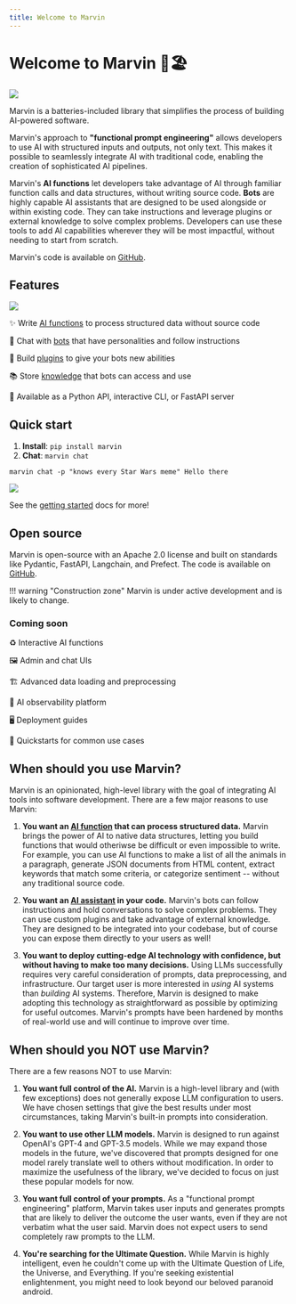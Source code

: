 ```yaml
---
title: Welcome to Marvin
---
```


# Welcome to Marvin 🤖🏖️

![](img/heroes/ai_fn_fruits_hero.png)


Marvin is a batteries-included library that simplifies the process of building AI-powered software. 

Marvin's approach to **"functional prompt engineering"** allows developers to use AI with structured inputs and outputs, not only text. This makes it possible to seamlessly integrate AI with traditional code, enabling the creation of sophisticated AI pipelines. 

Marvin's **AI functions** let developers take advantage of AI through familiar function calls and data structures, without writing source code. **Bots** are highly capable AI assistants that are designed to be used alongside or within existing code. They can take instructions and leverage plugins or external knowledge to solve complex problems. Developers can use these tools to add AI capabilities wherever they will be most impactful, without needing to start from scratch.

Marvin's code is available on [GitHub](https://github.com/prefecthq/marvin).

<!-- !!! quote "GPP"
    "Let’s build robots with Genuine People Personalities!" they said. So they tried it out with me. I’m a personality prototype. You can tell, can’t you?
    
    -- <a href="https://www.youtube.com/clip/UgkxNj9p6jPFM8eWAmRJiKoPeOmvQxb8viQv" target="_blank">Marvin</a> -->
    
## Features
![](img/heroes/gpp.png)

✨ Write [AI functions](guide/concepts/ai_functions.md) to process structured data without source code

🤖 Chat with [bots](guide/concepts/bots.md) that have personalities and follow instructions

🔌 Build [plugins](guide/concepts/plugins.md) to give your bots new abilities

📚 Store [knowledge](guide/concepts/loaders_and_documents.md) that bots can access and use

📡 Available as a Python API, interactive CLI, or FastAPI server

## Quick start
1. **Install**: `pip install marvin`
2. **Chat**: `marvin chat`

```shell
marvin chat -p "knows every Star Wars meme" Hello there
```
![](img/marvin_hello_there_chat.png)


See the [getting started](getting_started/installation.md) docs for more!

## Open source

Marvin is open-source with an Apache 2.0 license and built on standards like Pydantic, FastAPI, Langchain, and Prefect. The code is available on [GitHub](https://github.com/prefecthq/marvin).

!!! warning "Construction zone"
    Marvin is under active development and is likely to change. 

### Coming soon

♻️ Interactive AI functions

🖼️ Admin and chat UIs

🏗️ Advanced data loading and preprocessing

🔭 AI observability platform

🖥️ Deployment guides

🎁 Quickstarts for common use cases

## When should you use Marvin?

Marvin is an opinionated, high-level library with the goal of integrating AI tools into software development. There are a few major reasons to use Marvin:

1. **You want an [AI function](guide/concepts/ai_functions.md) that can process structured data.** Marvin brings the power of AI to native data structures, letting you build functions that would otheriwse be difficult or even impossible to write. For example, you can use AI functions to make a list of all the animals in a paragraph, generate JSON documents from HTML content, extract keywords that match some criteria, or categorize sentiment -- without any traditional source code.

2. **You want an [AI assistant](guide/concepts/bots.md) in your code.** Marvin's bots can follow instructions and hold conversations to solve complex problems. They can use custom plugins and take advantage of external knowledge. They are designed to be integrated into your codebase, but of course you can expose them directly to your users as well!

3. **You want to deploy cutting-edge AI technology with confidence, but without having to make too many decisions.** Using LLMs successfully requires very careful consideration of prompts, data preprocessing, and infrastructure. Our target user is more interested in *using* AI systems than *building* AI systems. Therefore, Marvin is designed to make adopting this technology as straightforward as possible by optimizing for useful outcomes. Marvin's prompts have been hardened by months of real-world use and will continue to improve over time.
## When should you NOT use Marvin?
There are a few reasons NOT to use Marvin:

1. **You want full control of the AI.** Marvin is a high-level library and (with few exceptions) does not generally expose LLM configuration to users. We have chosen settings that give the best results under most circumstances, taking Marvin's built-in prompts into consideration.

2. **You want to use other LLM models.** Marvin is designed to run against OpenAI's GPT-4 and GPT-3.5 models. While we may expand those models in the future, we've discovered that prompts designed for one model rarely translate well to others without modification. In order to maximize the usefulness of the library, we've decided to focus on just these popular models for now.

3. **You want full control of your prompts.** As a "functional prompt engineering" platform, Marvin takes user inputs and generates prompts that are likely to deliver the outcome the user wants, even if they are not verbatim what the user said. Marvin does not expect users to send completely raw prompts to the LLM. 

4. **You're searching for the Ultimate Question.** While Marvin is highly intelligent, even he couldn't come up with the Ultimate Question of Life, the Universe, and Everything. If you're seeking existential enlightenment, you might need to look beyond our beloved paranoid android.
